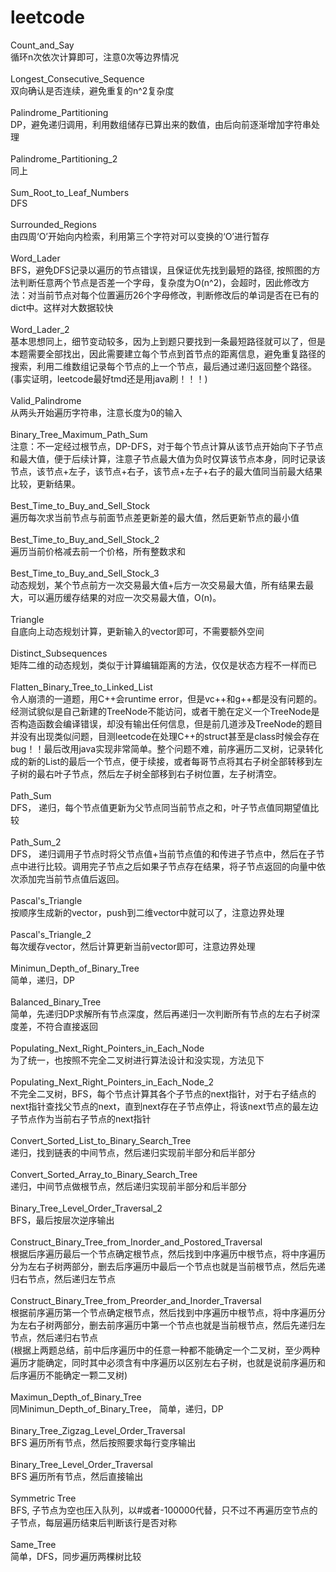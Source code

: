 leetcode
========
Count_and_Say <br>
循环n次依次计算即可，注意0次等边界情况 <br>
<br>
Longest_Consecutive_Sequence <br>
双向确认是否连续，避免重复的n^2复杂度 <br>
<br>
Palindrome_Partitioning <br>
DP，避免递归调用，利用数组储存已算出来的数值，由后向前逐渐增加字符串处理 <br>
<br>
Palindrome_Partitioning_2<br>
同上 <br>
<br>
Sum_Root_to_Leaf_Numbers <br>
DFS <br>
<br>
Surrounded_Regions <br>
由四周‘O’开始向内检索，利用第三个字符对可以变换的‘O’进行暂存 <br>
<br>
Word_Lader <br>
BFS，避免DFS记录以遍历的节点错误，且保证优先找到最短的路径,  按照图的方法判断任意两个节点是否差一个字母，复杂度为O(n^2)，会超时，因此修改方法：对当前节点对每个位置遍历26个字母修改，判断修改后的单词是否在已有的dict中。这样对大数据较快 <br>
<br>
Word_Lader_2 <br>
基本思想同上，细节变动较多，因为上到题只要找到一条最短路径就可以了，但是本题需要全部找出，因此需要建立每个节点到首节点的距离信息，避免重复路径的搜索，利用二维数组记录每个节点的上一个节点，最后通过递归返回整个路径。(事实证明，leetcode最好tmd还是用java刷！！！) <br>
<br>
Valid_Palindrome <br>
从两头开始遍历字符串，注意长度为0的输入 <br>
<br>
Binary_Tree_Maximum_Path_Sum <br>
注意：不一定经过根节点，DP-DFS，对于每个节点计算从该节点开始向下子节点和最大值，便于后续计算，注意子节点最大值为负时仅算该节点本身，同时记录该节点，该节点+左子，该节点+右子，该节点+左子+右子的最大值同当前最大结果比较，更新结果。 <br>
<br>
Best_Time_to_Buy_and_Sell_Stock <br>
遍历每次求当前节点与前面节点差更新差的最大值，然后更新节点的最小值 <br>
<br>
Best_Time_to_Buy_and_Sell_Stock_2 <br>
遍历当前价格减去前一个价格，所有整数求和 <br>
<br>
Best_Time_to_Buy_and_Sell_Stock_3 <br>
动态规划，某个节点前方一次交易最大值+后方一次交易最大值，所有结果去最大，可以遍历缓存结果的对应一次交易最大值，O(n)。 <br>
<br>
Triangle <br>
自底向上动态规划计算，更新输入的vector即可，不需要额外空间 <br>
<br>
Distinct_Subsequences <br>
矩阵二维的动态规划，类似于计算编辑距离的方法，仅仅是状态方程不一样而已 <br>
<br>
Flatten_Binary_Tree_to_Linked_List <br>
令人崩溃的一道题，用C++会runtime error，但是vc++和g++都是没有问题的。经测试貌似是自己新建的TreeNode不能访问，或者干脆在定义一个TreeNode是否构造函数会编译错误，却没有输出任何信息，但是前几道涉及TreeNode的题目并没有出现类似问题，目测leetcode在处理C++的struct甚至是class时候会存在bug！！最后改用java实现非常简单。整个问题不难，前序遍历二叉树，记录转化成的新的List的最后一个节点，便于续接，或者每哥节点将其右子树全部转移到左子树的最右叶子节点，然后左子树全部移到右子树位置，左子树清空。 <br>
<br>
Path_Sum <br>
DFS， 递归，每个节点值更新为父节点同当前节点之和，叶子节点值同期望值比较 <br>
<br>
Path_Sum_2 <br>
DFS， 递归调用子节点时将父节点值+当前节点值的和传进子节点中，然后在子节点中进行比较。调用完子节点之后如果子节点存在结果，将子节点返回的向量中依次添加完当前节点值后返回。 <br>
<br>
Pascal's_Triangle <br>
按顺序生成新的vector，push到二维vector中就可以了，注意边界处理 <br>
<br>
Pascal's_Triangle_2 <br>
每次缓存vector，然后计算更新当前vector即可，注意边界处理 <br>
<br>
Minimun_Depth_of_Binary_Tree <br>
简单，递归，DP <br>
<br>
Balanced_Binary_Tree <br>
简单，先递归DP求解所有节点深度，然后再递归一次判断所有节点的左右子树深度差，不符合直接返回 <br>
<br>
Populating_Next_Right_Pointers_in_Each_Node <br>
为了统一，也按照不完全二叉树进行算法设计和没实现，方法见下 <br>
<br>
Populating_Next_Right_Pointers_in_Each_Node_2 <br>
不完全二叉树，BFS，每个节点计算其各个子节点的next指针，对于右子结点的next指针查找父节点的next，直到next存在子节点停止，将该next节点的最左边子节点作为当前右子节点的next指针 <br>
<br>
Convert_Sorted_List_to_Binary_Search_Tree <br>
递归，找到链表的中间节点，然后递归实现前半部分和后半部分 <br>
<br>
Convert_Sorted_Array_to_Binary_Search_Tree <br>
递归，中间节点做根节点，然后递归实现前半部分和后半部分 <br>
<br>
Binary_Tree_Level_Order_Traversal_2 <br>
BFS，最后按层次逆序输出 <br>
<br>
Construct_Binary_Tree_from_Inorder_and_Postored_Traversal <br>
根据后序遍历最后一个节点确定根节点，然后找到中序遍历中根节点，将中序遍历分为左右子树两部分，删去后序遍历中最后一个节点也就是当前根节点，然后先递归右节点，然后递归左节点 <br>
<br>
Construct_Binary_Tree_from_Preorder_and_Inorder_Traversal <br>
根据前序遍历第一个节点确定根节点，然后找到中序遍历中根节点，将中序遍历分为左右子树两部分，删去前序遍历中第一个节点也就是当前根节点，然后先递归左节点，然后递归右节点 <br>
(根据上两题总结，前中后序遍历中的任意一种都不能确定一个二叉树，至少两种遍历才能确定，同时其中必须含有中序遍历以区别左右子树，也就是说前序遍历和后序遍历不能确定一颗二叉树)  <br>
<br>
Maximun_Depth_of_Binary_Tree <br>
同Minimun_Depth_of_Binary_Tree， 简单，递归，DP <br>
<br>
Binary_Tree_Zigzag_Level_Order_Traversal <br>
BFS 遍历所有节点，然后按照要求每行变序输出 <br>
<br>
Binary_Tree_Level_Order_Traversal <br>
BFS 遍历所有节点，然后直接输出 <br>
<br>
Symmetric Tree <br>
BFS, 子节点为空也压入队列，以#或者-100000代替，只不过不再遍历空节点的子节点，每层遍历结束后判断该行是否对称 <br>
<br>
Same_Tree <br>
简单，DFS，同步遍历两棵树比较 <br>
<br>